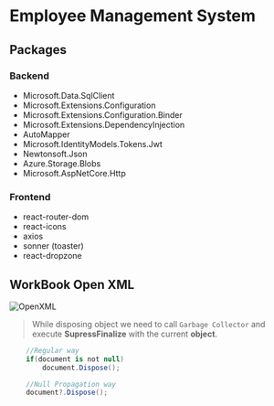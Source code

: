 # Employee Management System

## Packages
### Backend
* Microsoft.Data.SqlClient
* Microsoft.Extensions.Configuration
* Microsoft.Extensions.Configuration.Binder
* Microsoft.Extensions.DependencyInjection
* AutoMapper
* Microsoft.IdentityModels.Tokens.Jwt
* Newtonsoft.Json
* Azure.Storage.Blobs
* Microsoft.AspNetCore.Http

### Frontend
* react-router-dom
* react-icons
* axios
* sonner (toaster)
* react-dropzone


## WorkBook Open XML
![OpenXML](https://github.com/user-attachments/assets/09c98e8a-2dde-4fb4-aa14-c124d41beff6)

> While disposing object we need to call `Garbage Collector` and execute **SupressFinalize** with the current **object**.

``` C#
    //Regular way
    if(document is not null)
        document.Dispose();

    //Null Propagation way
    document?.Dispose();
```